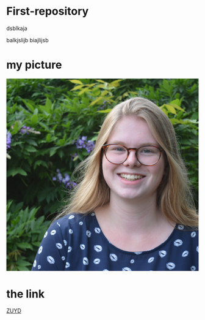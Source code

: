 # First-repository


dsblkaja

balkjslijb
biajlijsb

# my picture

![pasfoto](https://github.com/meriannevdwielen/my-first-repo/blob/main/IMG/pasfoto.png)

# the link


[ZUYD](https://www.zuyd.nl/) 


